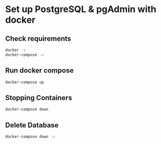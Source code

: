 # Set up PostgreSQL & pgAdmin with docker

## Check requirements

```bash
docker -v
docker-compose -v
```

## Run docker compose

```bash
docker-compose up
```

## Stopping Containers

```bash
docker-compose down
```

## Delete Database

```bash
docker-compose down -v
```
